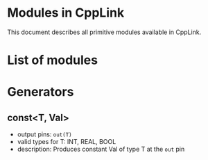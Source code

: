 # Modules in CppLink

This document describes all primitive modules available in CppLink.

# List of modules

# Generators

## const\<T, Val\>

- output pins: `out(T)`
- valid types for T: INT, REAL, BOOL
- description: Produces constant Val of type T at the `out` pin
